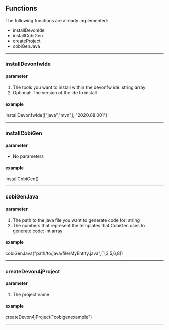 ## Functions 
The following functions are already implemented:
* installDevonIde
* installCobiGen
* createProject
* cobiGenJava

***

### installDevonfwIde
#### parameter
1. The tools you want to install within the devonfw ide: string array
2. Optional: The version of the ide to install
#### example
installDevonfwIde(["java","mvn"], "2020.08.001")

***

### installCobiGen
#### parameter
* No parameters
#### example
installCobiGen()

***

### cobiGenJava
#### parameter
1. The path to the java file you want to generate code for: string
2. The numbers that represent the templates that CobiGen uses to generate code: int array
#### example
cobiGenJava("path/to/java/file/MyEntity.java",[1,3,5,6,8])


***

### createDevon4jProject
#### parameter 
1. The project name
#### example 
createDevon4jProject("cobigenexample")

***
